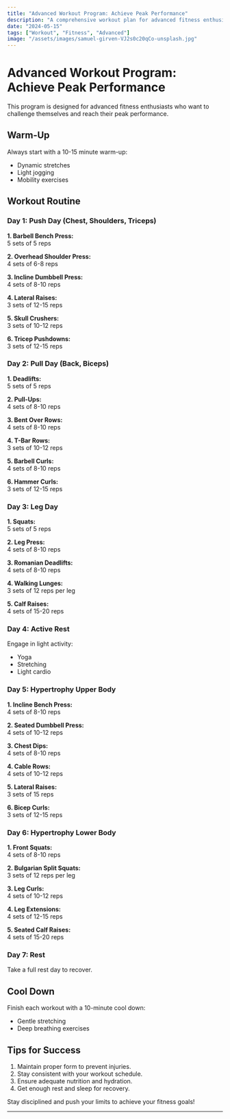 ```yaml
---
title: "Advanced Workout Program: Achieve Peak Performance"
description: "A comprehensive workout plan for advanced fitness enthusiasts aiming to reach peak performance."
date: "2024-05-15"
tags: ["Workout", "Fitness", "Advanced"]
image: "/assets/images/samuel-girven-VJ2s0c20qCo-unsplash.jpg"
---
```


# Advanced Workout Program: Achieve Peak Performance

This program is designed for advanced fitness enthusiasts who want to challenge themselves and reach their peak performance.

## Warm-Up

Always start with a 10-15 minute warm-up:
- Dynamic stretches
- Light jogging
- Mobility exercises

## Workout Routine

### Day 1: Push Day (Chest, Shoulders, Triceps)

**1. Barbell Bench Press:**  
5 sets of 5 reps

**2. Overhead Shoulder Press:**  
4 sets of 6-8 reps

**3. Incline Dumbbell Press:**  
4 sets of 8-10 reps

**4. Lateral Raises:**  
3 sets of 12-15 reps

**5. Skull Crushers:**  
3 sets of 10-12 reps

**6. Tricep Pushdowns:**  
3 sets of 12-15 reps

### Day 2: Pull Day (Back, Biceps)

**1. Deadlifts:**  
5 sets of 5 reps

**2. Pull-Ups:**  
4 sets of 8-10 reps

**3. Bent Over Rows:**  
4 sets of 8-10 reps

**4. T-Bar Rows:**  
3 sets of 10-12 reps

**5. Barbell Curls:**  
4 sets of 8-10 reps

**6. Hammer Curls:**  
3 sets of 12-15 reps

### Day 3: Leg Day

**1. Squats:**  
5 sets of 5 reps

**2. Leg Press:**  
4 sets of 8-10 reps

**3. Romanian Deadlifts:**  
4 sets of 8-10 reps

**4. Walking Lunges:**  
3 sets of 12 reps per leg

**5. Calf Raises:**  
4 sets of 15-20 reps

### Day 4: Active Rest

Engage in light activity:
- Yoga
- Stretching
- Light cardio

### Day 5: Hypertrophy Upper Body

**1. Incline Bench Press:**  
4 sets of 8-10 reps

**2. Seated Dumbbell Press:**  
4 sets of 10-12 reps

**3. Chest Dips:**  
4 sets of 8-10 reps

**4. Cable Rows:**  
4 sets of 10-12 reps

**5. Lateral Raises:**  
3 sets of 15 reps

**6. Bicep Curls:**  
3 sets of 12-15 reps

### Day 6: Hypertrophy Lower Body

**1. Front Squats:**  
4 sets of 8-10 reps

**2. Bulgarian Split Squats:**  
3 sets of 12 reps per leg

**3. Leg Curls:**  
4 sets of 10-12 reps

**4. Leg Extensions:**  
4 sets of 12-15 reps

**5. Seated Calf Raises:**  
4 sets of 15-20 reps

### Day 7: Rest

Take a full rest day to recover.

## Cool Down

Finish each workout with a 10-minute cool down:
- Gentle stretching
- Deep breathing exercises

## Tips for Success

1. Maintain proper form to prevent injuries.
2. Stay consistent with your workout schedule.
3. Ensure adequate nutrition and hydration.
4. Get enough rest and sleep for recovery.

Stay disciplined and push your limits to achieve your fitness goals!

---
